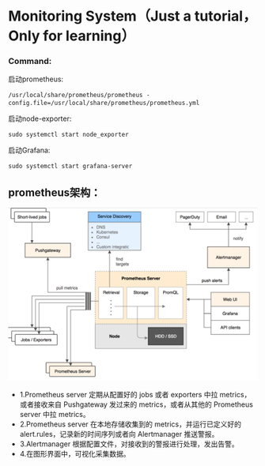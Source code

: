 # Monitoring System（Just a tutorial，Only for learning）
### Command:
启动prometheus:
```
/usr/local/share/prometheus/prometheus -config.file=/usr/local/share/prometheus/prometheus.yml
```
启动node-exporter:
```
sudo systemctl start node_exporter
```
启动Grafana:
```
sudo systemctl start grafana-server
```
## prometheus架构：
![prometheus](https://github.com/LzyRapx/MonitoringSystem/blob/master/screenshot/prometheus.png)

- 1.Prometheus server 定期从配置好的 jobs 或者 exporters 中拉 metrics，或者接收来自 Pushgateway 发过来的 metrics，或者从其他的 Prometheus server 中拉 metrics。
- 2.Prometheus server 在本地存储收集到的 metrics，并运行已定义好的 alert.rules，记录新的时间序列或者向 Alertmanager 推送警报。
- 3.Alertmanager 根据配置文件，对接收到的警报进行处理，发出告警。
- 4.在图形界面中，可视化采集数据。

